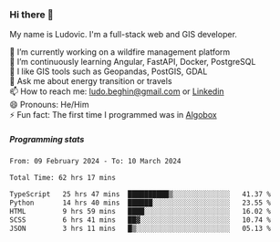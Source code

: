 ### Hi there 👋

My name is Ludovic. I'm a full-stack web and GIS developer.

 🔭 I’m currently working on a wildfire management platform<br/>
 🌱 I’m continuously learning Angular, FastAPI, Docker, PostgreSQL<br/>
 👯 I like GIS tools such as Geopandas, PostGIS, GDAL<br/>
 💬 Ask me about energy transition or travels<br/>
 📫 How to reach me: ludo.beghin@gmail.com or [Linkedin](https://www.linkedin.com/in/ludovic-beghin/)<br/>
 😄 Pronouns: He/Him<br/>
 ⚡ Fun fact: The first time I programmed was in [Algobox](https://fr.wikipedia.org/wiki/Algobox)<br/>

##### Programming stats
<!--START_SECTION:waka-->

```txt
From: 09 February 2024 - To: 10 March 2024

Total Time: 62 hrs 17 mins

TypeScript   25 hrs 47 mins  ██████████▒░░░░░░░░░░░░░░   41.37 %
Python       14 hrs 40 mins  ██████░░░░░░░░░░░░░░░░░░░   23.55 %
HTML         9 hrs 59 mins   ████░░░░░░░░░░░░░░░░░░░░░   16.02 %
SCSS         6 hrs 41 mins   ██▓░░░░░░░░░░░░░░░░░░░░░░   10.74 %
JSON         3 hrs 11 mins   █▒░░░░░░░░░░░░░░░░░░░░░░░   05.13 %
```

<!--END_SECTION:waka-->
